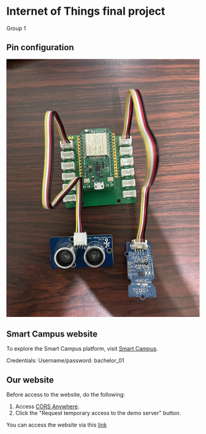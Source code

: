 # Internet of Things final project
Group 1

## Pin configuration
![Pin configuration](https://github.com/guavaaa0826/iot_final/blob/main/pin%E6%8E%A5%E6%B3%95.jpg?raw=true)

## Smart Campus website
To explore the Smart Campus platform, visit [Smart Campus](https://smart-campus.kits.tw/).

Credentials:
Username/password: bachelor_01

## Our website

Before access to the website, do the following:
1. Access [CORS Anywhere](https://cors-anywhere.herokuapp.com).
2. Click the "Request temporary access to the demo server" button.

You can access the website via this [link](https://guavaaa0826.github.io/iot_final/)
